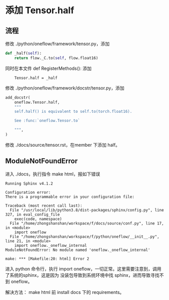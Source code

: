# 添加 Tensor.half

## 流程

修改 ./python/oneflow/framework/tensor.py，添加

```python
def _half(self):
    return flow._C.to(self, flow.float16)
```

同时在本文件 def RegisterMethods(): 添加 

```
    Tensor.half = _half
```



修改 ./python/oneflow/framework/docstr/tensor.py，添加

```python
add_docstr(
    oneflow.Tensor.half,
    """
    self.half() is equivalent to self.to(torch.float16).

    See :func:`oneflow.Tensor.to`

    """,
)
```



修改 ./docs/source/tensor.rst，在member 下添加 half。



## ModuleNotFoundError

进入 ./docs，执行指令 make html，报如下错误

```shell
Running Sphinx v4.1.2

Configuration error:
There is a programmable error in your configuration file:

Traceback (most recent call last):
  File "/usr/local/lib/python3.8/dist-packages/sphinx/config.py", line 327, in eval_config_file
    exec(code, namespace)
  File "/home/zhongshanshan/workspace/f/docs/source/conf.py", line 17, in <module>
    import oneflow
  File "/home/zhongshanshan/workspace/f/python/oneflow/__init__.py", line 21, in <module>
    import oneflow._oneflow_internal
ModuleNotFoundError: No module named 'oneflow._oneflow_internal'

make: *** [Makefile:20: html] Error 2
```

进入 python 命令行，执行 import oneflow，一切正常。这里需要注意到，调用了系统的sphinx，这是因为 没装包导致到系统环境中找 sphinx，进而导致寻找不到 oneflow。

解决方法： make html 前 install docs 下的 requirements。









